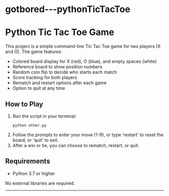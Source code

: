 # gotbored---pythonTicTacToe


# Python Tic Tac Toe Game

This project is a simple command-line Tic Tac Toe game for two players (X and O). The game features:

- Colored board display for X (red), O (blue), and empty spaces (white)
- Reference board to show position numbers
- Random coin flip to decide who starts each match
- Score tracking for both players
- Rematch and restart options after each game
- Option to quit at any time

## How to Play

1. Run the script in your terminal:
   ```
   python other.py
   ```
2. Follow the prompts to enter your move (1-9), or type 'restart' to reset the board, or 'quit' to exit.
3. After a win or tie, you can choose to rematch, restart, or quit.

## Requirements
- Python 3.7 or higher

No external libraries are required.

---
